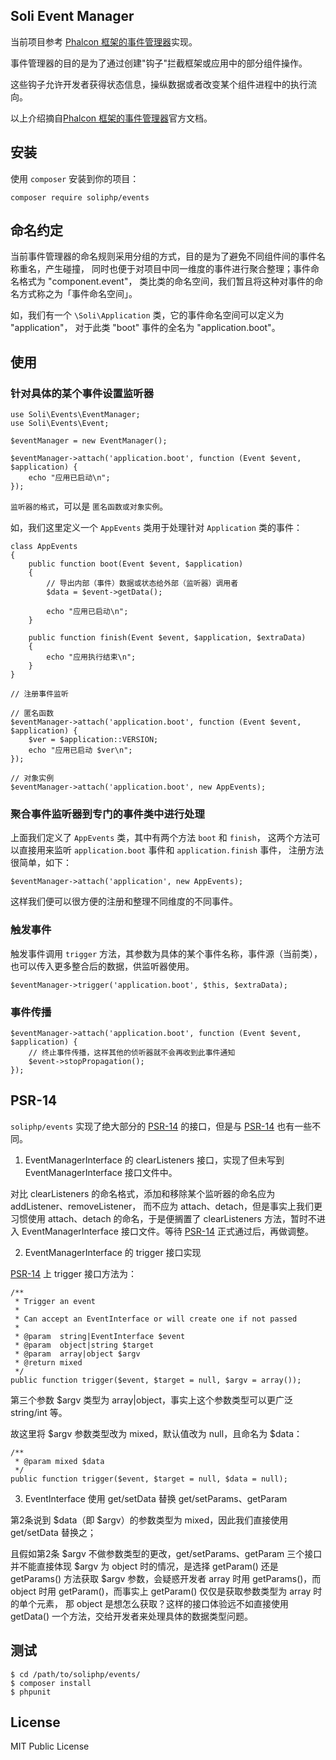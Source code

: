 Soli Event Manager
------------------

当前项目参考 [Phalcon 框架的事件管理器]实现。

事件管理器的目的是为了通过创建"钩子"拦截框架或应用中的部分组件操作。

这些钩子允许开发者获得状态信息，操纵数据或者改变某个组件进程中的执行流向。

以上介绍摘自[Phalcon 框架的事件管理器]官方文档。

## 安装

使用 `composer` 安装到你的项目：

    composer require soliphp/events

## 命名约定

当前事件管理器的命名规则采用分组的方式，目的是为了避免不同组件间的事件名称重名，产生碰撞，
同时也便于对项目中同一维度的事件进行聚合整理；事件命名格式为 "component.event"，
类比类的命名空间，我们暂且将这种对事件的命名方式称之为「事件命名空间」。

如，我们有一个 `\Soli\Application` 类，它的事件命名空间可以定义为 "application"，
对于此类 "boot" 事件的全名为 "application.boot"。

## 使用

### 针对具体的某个事件设置监听器

    use Soli\Events\EventManager;
    use Soli\Events\Event;

    $eventManager = new EventManager();

    $eventManager->attach('application.boot', function (Event $event, $application) {
        echo "应用已启动\n";
    });

`监听器的格式`，可以是 `匿名函数或对象实例`。

如，我们这里定义一个 `AppEvents` 类用于处理针对 `Application` 类的事件：

    class AppEvents
    {
        public function boot(Event $event, $application)
        {
            // 导出内部（事件）数据或状态给外部（监听器）调用者
            $data = $event->getData();

            echo "应用已启动\n";
        }

        public function finish(Event $event, $application, $extraData)
        {
            echo "应用执行结束\n";
        }
    }

    // 注册事件监听

    // 匿名函数
    $eventManager->attach('application.boot', function (Event $event, $application) {
        $ver = $application::VERSION;
        echo "应用已启动 $ver\n";
    });

    // 对象实例
    $eventManager->attach('application.boot', new AppEvents);

### 聚合事件监听器到专门的事件类中进行处理

上面我们定义了 `AppEvents` 类，其中有两个方法 `boot` 和 `finish`，
这两个方法可以直接用来监听 `application.boot` 事件和 `application.finish` 事件，
注册方法很简单，如下：

    $eventManager->attach('application', new AppEvents);

这样我们便可以很方便的注册和整理不同维度的不同事件。

### 触发事件

触发事件调用 `trigger` 方法，其参数为具体的某个事件名称，事件源（当前类），
也可以传入更多整合后的数据，供监听器使用。

    $eventManager->trigger('application.boot', $this, $extraData);

### 事件传播

    $eventManager->attach('application.boot', function (Event $event, $application) {
        // 终止事件传播，这样其他的侦听器就不会再收到此事件通知
        $event->stopPropagation();
    });

## PSR-14

`soliphp/events` 实现了绝大部分的 [PSR-14] 的接口，但是与 [PSR-14] 也有一些不同。

1. EventManagerInterface 的 clearListeners 接口，实现了但未写到
   EventManagerInterface 接口文件中。

对比 clearListeners 的命名格式，添加和移除某个监听器的命名应为 addListener、removeListener，
而不应为 attach、detach，但是事实上我们更习惯使用 attach、detach
的命名，于是便搁置了 clearListeners 方法，暂时不进入 EventManagerInterface
接口文件。等待 [PSR-14] 正式通过后，再做调整。

2. EventManagerInterface 的 trigger 接口实现

[PSR-14] 上 trigger 接口方法为：

    /**
     * Trigger an event
     *
     * Can accept an EventInterface or will create one if not passed
     *
     * @param  string|EventInterface $event
     * @param  object|string $target
     * @param  array|object $argv
     * @return mixed
     */
    public function trigger($event, $target = null, $argv = array());

第三个参数 $argv 类型为 array|object，事实上这个参数类型可以更广泛 string/int 等。

故这里将 $argv 参数类型改为 mixed，默认值改为 null，且命名为 $data：

    /**
     * @param mixed $data
     */
    public function trigger($event, $target = null, $data = null);

3. EventInterface 使用 get/setData 替换 get/setParams、getParam

第2条说到 $data（即 $argv）的参数类型为 mixed，因此我们直接使用 get/setData
替换之；

且假如第2条 $argv 不做参数类型的更改，get/setParams、getParam 三个接口
并不能直接体现 $argv 为 object 时的情况，是选择 getParam() 还是 getParams()
方法获取 $argv 参数，会疑惑开发者 array 时用 getParams()，而 object 时用
getParam()，而事实上 getParam() 仅仅是获取参数类型为 array 时的单个元素，
那 object 是想怎么获取？这样的接口体验远不如直接使用 getData()
一个方法，交给开发者来处理具体的数据类型问题。

## 测试

    $ cd /path/to/soliphp/events/
    $ composer install
    $ phpunit

## License

MIT Public License


[Phalcon 框架的事件管理器]: https://docs.phalconphp.com/en/latest/events
[PSR-14]: https://github.com/php-fig/fig-standards/blob/master/proposed/event-manager.md
